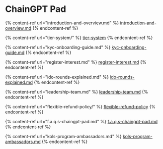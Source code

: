 # ChainGPT Pad



{% content-ref url="introduction-and-overview.md" %}
[introduction-and-overview.md](introduction-and-overview.md)
{% endcontent-ref %}

{% content-ref url="tier-system/" %}
[tier-system](tier-system/)
{% endcontent-ref %}

{% content-ref url="kyc-onboarding-guide.md" %}
[kyc-onboarding-guide.md](kyc-onboarding-guide.md)
{% endcontent-ref %}

{% content-ref url="register-interest.md" %}
[register-interest.md](register-interest.md)
{% endcontent-ref %}

{% content-ref url="ido-rounds-explained.md" %}
[ido-rounds-explained.md](ido-rounds-explained.md)
{% endcontent-ref %}

{% content-ref url="leadership-team.md" %}
[leadership-team.md](leadership-team.md)
{% endcontent-ref %}

{% content-ref url="flexible-refund-policy/" %}
[flexible-refund-policy](flexible-refund-policy/)
{% endcontent-ref %}

{% content-ref url="f.a.q.s-chaingpt-pad.md" %}
[f.a.q.s-chaingpt-pad.md](f.a.q.s-chaingpt-pad.md)
{% endcontent-ref %}

{% content-ref url="kols-program-ambassadors.md" %}
[kols-program-ambassadors.md](kols-program-ambassadors.md)
{% endcontent-ref %}
